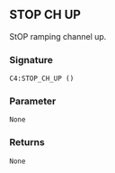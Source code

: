 ## STOP CH  UP

StOP ramping channel up.


### Signature

`C4:STOP_CH_UP ()`


### Parameter

`None`


### Returns

`None`